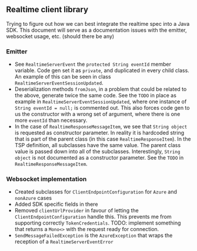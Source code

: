 ## Realtime client library

Trying to figure out how we can best integrate the realtime spec into a Java SDK. This document will serve as a documentation issues with the emitter, websocket usage, etc. (should there be any)

### Emitter

- See `RealtimeServerEvent` the `protected String eventId` member variable. Code gen set it as `private`, and duplicated in every child class. An example of this can be seen in class `RealtimeServerEventSessionUpdated`.
- Deserialization methods `fromJson`, in a problem that could be related to the above, generate twice the same code. See the `TODO` in place as example in `RealtimeServerEventSessionUpdated`, where one instance of `String eventId = null;` is commented out. This also forces code gen to us the constructor with a wrong set of argument, where there is one more `eventId` than necessary.
- In the case of `RealtimeResponseMessageItem`, we see that `String object` is requested as constructor parameter. In reality it is hardcoded string that is part of the parent class (in this case `RealtimeResponseItem`). In the TSP definition, all subclasses have the same value. The parent class value is passed down into all of the subclasses. Interestingly, `String object` is not documented as a constructor parameter. See the `TODO` in `RealtimeResponseMessageItem`.

### Websocket implementation

- Created subclasses for `ClientEndpointConfiguration` for `Azure` and `nonAzure` cases
- Added SDK specific fields in there
- Removed `clientUrlProvider` in favour of letting the `ClientEndpointConfiguration` handle this. This prevents me from supporting correctly `TokenCredentials`. TODO: implement something that returns a `Mono<>` with the request ready for connection.
- `SendMessageFailedException` is the `AzureException` that wraps the reception of a `RealtimeServerEventError`